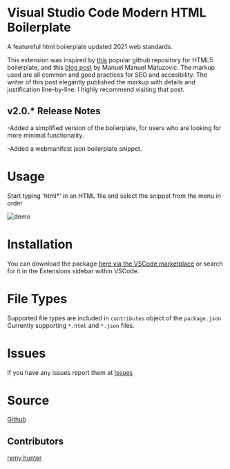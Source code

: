 # Visual Studio Code Modern HTML Boilerplate
 
A featureful html boilerplate updated 2021 web standards.

This extension was inspired by [this](https://github.com/h5bp/html5-boilerplate/blob/master/src/index.html) popular github repository for HTML5 boilerplate, and this [blog post](https://www.matuzo.at/blog/html-boilerplate/) by Manuel Manuel Matuzovic. The markup used are all common and good  practices for SEO and accesibility. The writer of this post elegantly published the markup with details and justification line-by-line. I highly recommend visiting that post.

## v2.0.* Release Notes 

-Added a simplified version of the boilerplate, for users who are looking for more minimal functionality.

-Added a webmanifest json boilerplate snippet.


# Usage
Start typing 'html*' in an HTML file and select the snippet from the menu in order

![demo](/images/demo.gif)

# Installation

You can download the package [here via the VSCode marketplace](https://marketplace.visualstudio.com/items?itemName=remyhunt.vsc-html-modern) or search for it in the Extensions sidebar within VSCode.

# File Types

Supported file types are included in `contributes` object of the `package.json` 
Currently supporting `*.html` and `*.json` files.
 
# Issues
If you have any issues report them at [Issues](https://github.com/remyhunt/vsc-html-modern/issues)

# Source
[Github](https://github.com/remyhunt/vsc-html-modern/)

## Contributors

[remy hunter](https://github.com/remyhunt/)
